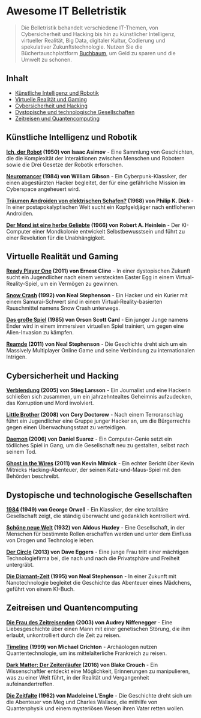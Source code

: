 # Awesome IT Belletristik 
> Die Belletristik behandelt verschiedene IT-Themen, von Cybersicherheit und Hacking bis hin zu künstlicher Intelligenz, virtueller Realität, Big Data, digitaler Kultur, Codierung und spekulativer Zukunftstechnologie. Nutzen Sie die Büchertauschplattform [Buchbaum](https://buchbaum.de), um Geld zu sparen und die Umwelt zu schonen.

## Inhalt

* [Künstliche Intelligenz und Robotik](#künstliche-intelligenz-und-robotik)
* [Virtuelle Realität und Gaming](#virtuelle-realität-und-gaming)
* [Cybersicherheit und Hacking](#cybersicherheit-und-hacking)
* [Dystopische und technologische Gesellschaften](#dystopische-und-technologische-gesellschaften)
* [Zeitreisen und Quantencomputing](#zeitreisen-und-quantencomputing)

## Künstliche Intelligenz und Robotik

**[Ich, der Robot](https://buchbaum.de/book/be74142f-4111-4a77-8570-f0ef56585067/ich-der-robot-science-fiction-roman-by-isaac-asimov) (1950) von Isaac Asimov** - Eine Sammlung von Geschichten, die die Komplexität der Interaktionen zwischen Menschen und Robotern sowie die Drei Gesetze der Robotik erforschen.

**[Neuromancer](https://buchbaum.de/book/83a82796-637f-4c26-8d48-cea2020223d1/neuromancer-by-william-gibson) (1984) von William Gibson** - Ein Cyberpunk-Klassiker, der einen abgestürzten Hacker begleitet, der für eine gefährliche Mission im Cyberspace angeheuert wird.

**[Träumen Androiden von elektrischen Schafen?](https://buchbaum.de/book/b99085f4-3b70-4d38-940e-521e704eb45d/blade-runner-traumen-androiden-von-elektrischen-schafen-by-philip-k-dick) (1968) von Philip K. Dick** - In einer postapokalyptischen Welt sucht ein Kopfgeldjäger nach entflohenen Androiden.

**[Der Mond ist eine herbe Geliebte](https://buchbaum.de/book/505d7d19-00b1-4b77-9bc9-53f0b309953a/der-mond-ist-eine-herbe-geliebte-science-fiction-roman-by-robert-anson-heinlein) (1966) von Robert A. Heinlein** - Der KI-Computer einer Mondkolonie entwickelt Selbstbewusstsein und führt zu einer Revolution für die Unabhängigkeit.

## Virtuelle Realität und Gaming

**[Ready Player One](https://buchbaum.de/book/0658fe7d-1bae-42e9-bab0-1cee2365b7a2/ready-player-one-by-ernest-cline) (2011) von Ernest Cline** - In einer dystopischen Zukunft sucht ein Jugendlicher nach einem versteckten Easter Egg in einem Virtual-Reality-Spiel, um ein Vermögen zu gewinnen.

**[Snow Crash](https://buchbaum.de/book/36aa09df-163c-46eb-9e66-4284e561c1fe/snow-crash-by-neal-stephenson) (1992) von Neal Stephenson** - Ein Hacker und ein Kurier mit einem Samurai-Schwert sind in einem Virtual-Reality-basierten Rauschmittel namens Snow Crash unterwegs.

**[Das große Spiel](https://buchbaum.de/book/caef0ccd-f6ed-44dc-965c-6fd96a1cc233/das-grosse-spiel-by-orson-scott-card) (1985) von Orson Scott Card** - Ein junger Junge namens Ender wird in einem immersiven virtuellen Spiel trainiert, um gegen eine Alien-Invasion zu kämpfen.

**[Reamde](https://buchbaum.de/book/1e26a1a1-9abc-48f6-80dd-e60ba1bb11b2/reamde-neal-stephenson-by-neal-stephenson) (2011) von Neal Stephenson** - Die Geschichte dreht sich um ein Massively Multiplayer Online Game und seine Verbindung zu internationalen Intrigen.

## Cybersicherheit und Hacking

**[Verblendung](https://buchbaum.de/book/e2c9304d-c8bb-4cf8-89ea-1be146cdae8f/verblendung-by-stieg-larsson) (2005) von Stieg Larsson** - Ein Journalist und eine Hackerin schließen sich zusammen, um ein jahrzehntealtes Geheimnis aufzudecken, das Korruption und Mord involviert.

**[Little Brother](https://buchbaum.de/book/1348ec85-e86e-46ce-9703-dd287ad129aa/little-brother-by-cory-doctorow) (2008) von Cory Doctorow** - Nach einem Terroranschlag führt ein Jugendlicher eine Gruppe junger Hacker an, um die Bürgerrechte gegen einen Überwachungsstaat zu verteidigen.

**[Daemon](https://buchbaum.de/book/f9c481d2-17f0-47b9-9221-446f9d95ff64/daemon-by-daniel-suarez) (2006) von Daniel Suarez** - Ein Computer-Genie setzt ein tödliches Spiel in Gang, um die Gesellschaft neu zu gestalten, selbst nach seinem Tod.

**[Ghost in the Wires](https://buchbaum.de/book/ef2be0ad-7f79-449a-9c7c-bc0c49bed03b/ghost-in-the-wires-my-adventures-as-the-worlds-most-wanted-hacker-by-kevin-mitnick) (2011) von Kevin Mitnick** - Ein echter Bericht über Kevin Mitnicks Hacking-Abenteuer, der seinen Katz-und-Maus-Spiel mit den Behörden beschreibt.

## Dystopische und technologische Gesellschaften

**[1984](https://buchbaum.de/book/8ac3275e-2591-4a19-875b-0e383c481a9f/1984-by-george-orwell) (1949) von George Orwell** - Ein Klassiker, der eine totalitäre Gesellschaft zeigt, die ständig überwacht und gedanklich kontrolliert wird.

**[Schöne neue Welt](https://buchbaum.de/book/e3c30c38-d0a0-4fa5-9f4a-a45d4ce3dafd/schone-neue-welt-by-aldous-huxley) (1932) von Aldous Huxley** - Eine Gesellschaft, in der Menschen für bestimmte Rollen erschaffen werden und unter dem Einfluss von Drogen und Technologie leben.

**[Der Circle](https://buchbaum.de/book/b9356d9b-d2e7-4ead-99eb-79a3e92fec0f/der-circle-by-dave-eggers) (2013) von Dave Eggers** - Eine junge Frau tritt einer mächtigen Technologiefirma bei, die nach und nach die Privatsphäre und Freiheit untergräbt.

**[Die Diamant-Zeit](https://buchbaum.de/book/879cacd9-eddf-4635-b544-158b11ae99fd/diamond-age-die-grenzwelt-by-neal-stephenson) (1995) von Neal Stephenson** - In einer Zukunft mit Nanotechnologie begleitet die Geschichte das Abenteuer eines Mädchens, geführt von einem KI-Buch.

## Zeitreisen und Quantencomputing

**[Die Frau des Zeitreisenden](https://buchbaum.de/book/d9339fba-7723-4d0a-9e0c-8191d7e115f2/die-frau-des-zeitreisenden-by-audrey-niffenegger) (2003) von Audrey Niffenegger** - Eine Liebesgeschichte über einen Mann mit einer genetischen Störung, die ihm erlaubt, unkontrolliert durch die Zeit zu reisen.

**[Timeline](https://buchbaum.de/book/0804b127-812a-4749-9005-7a9b39ea1919/timeline-by-michael-crichton) (1999) von Michael Crichton** - Archäologen nutzen Quantentechnologie, um ins mittelalterliche Frankreich zu reisen.

**[Dark Matter: Der Zeitenläufer](https://buchbaum.de/book/43ba9fdf-aff5-4a48-b610-029693987726/dark-matter-der-zeitenlaufer-by-blake-crouch) (2016) von Blake Crouch** - Ein Wissenschaftler entdeckt eine Möglichkeit, Erinnerungen zu manipulieren, was zu einer Welt führt, in der Realität und Vergangenheit aufeinandertreffen.

**[Die Zeitfalte](https://buchbaum.de/book/aae3ed95-0494-4857-969a-8775559be419/die-zeitfalte-by-madeleine-lengle) (1962) von Madeleine L'Engle** - Die Geschichte dreht sich um die Abenteuer von Meg und Charles Wallace, die mithilfe von Quantenphysik und einem mysteriösen Wesen ihren Vater retten wollen.
